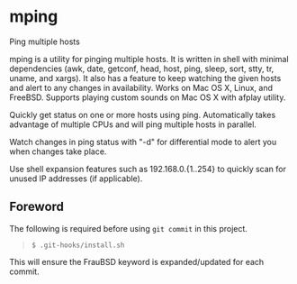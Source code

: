 [//]: # ($FrauBSD: mping/README.md 2018-07-03 01:59:47 +0000 freebsdfrau $)

# mping

Ping multiple hosts

mping is a utility for pinging multiple hosts. It is written in shell with
minimal dependencies (awk, date, getconf, head, host, ping, sleep, sort, stty,
tr, uname, and xargs). It also has a feature to keep watching the given hosts
and alert to any changes in availability. Works on Mac OS X, Linux, and
FreeBSD. Supports playing custom sounds on Mac OS X with afplay utility.

Quickly get status on one or more hosts using ping. Automatically takes
advantage of multiple CPUs and will ping multiple hosts in parallel.

Watch changes in ping status with "-d" for differential mode to alert you when
changes take place.

Use shell expansion features such as 192.168.0.{1..254} to quickly scan for
unused IP addresses (if applicable).

## Foreword

The following is required before using `git commit` in this project.

> `$ .git-hooks/install.sh`

This will ensure the FrauBSD keyword is expanded/updated for each commit.

